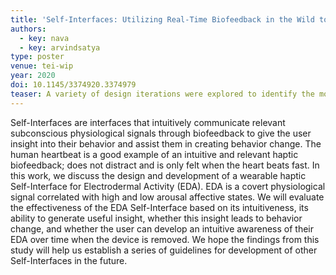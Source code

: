 ```yaml
---
title: 'Self-Interfaces: Utilizing Real-Time Biofeedback in the Wild to Elicit Subconscious Behavior Change'
authors:
  - key: nava
  - key: arvindsatya
type: poster
venue: tei-wip
year: 2020
doi: 10.1145/3374920.3374979
teaser: A variety of design iterations were explored to identify the most desirable design language ranging from more device-like designs to more biologically-inspired typologies. Actuators were linearly arranged to accommodate variation in the sequence of the beats.
---
```

Self-Interfaces are interfaces that intuitively communicate relevant subconscious physiological signals through biofeedback to give the user insight into their behavior and assist them in creating behavior change. The human heartbeat is a good example of an intuitive and relevant haptic biofeedback; does not distract and is only felt when the heart beats fast. In this work, we discuss the design and development of a wearable haptic Self-Interface for Electrodermal Activity (EDA). EDA is a covert physiological signal correlated with high and low arousal affective states. We will evaluate the effectiveness of the EDA Self-Interface based on its intuitiveness, its ability to generate useful insight, whether this insight leads to behavior change, and whether the user can develop an intuitive awareness of their EDA over time when the device is removed. We hope the findings from this study will help us establish a series of guidelines for development of other Self-Interfaces in the future.

